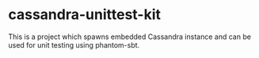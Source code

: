 # cassandra-unittest-kit
This is a project which spawns embedded Cassandra instance and can be used for unit testing using phantom-sbt. 

